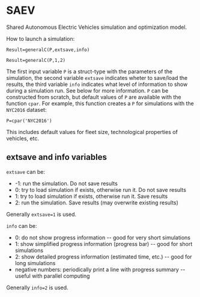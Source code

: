 # SAEV
 
Shared Autonomous Electric Vehicles simulation and optimization model.

How to launch a simulation:

`Result=generalC(P,extsave,info)`


`Result=generalC(P,1,2)`

The first input variable `P` is a struct-type with the parameters of the simulation, the second variable `extsave` indicates wheter to save/load the results, the third variable `info` indicates what level of information to show during a simulation run. See below for more information.
`P` can be constructed from scratch, but default values of `P` are available with the function `cpar`. For example, this function creates a `P` for simulations with the `NYC2016` dataset:

`P=cpar('NYC2016')`

This includes default values for fleet size, technological properties of vehicles, etc.

extsave and info variables
--------------------------

`extsave` can be:
* -1: run the simulation. Do not save results
* 0: try to load simulation if exists, otherwise run it. Do not save results
* 1: try to load simulation if exists, otherwise run it. Save results
* 2: run the simulation. Save results (may overwrite existing results)

Generally `extsave=1` is used.

`info` can be:
* 0: do not show progress information -- good for very short simulations
* 1: show simplified progress information (progress bar) -- good for short simulations
* 2: show detailed progress information (estimated time, etc.) -- good for long simulations
* negative numbers: periodically print a line with progress summary -- useful with parallel computing 

Generally `info=2` is used.